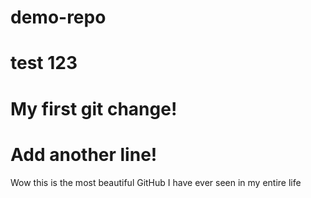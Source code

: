 # demo-repo
# test 123
# My first git change!

# Add another line!

Wow this is the most beautiful GitHub I have ever seen in my entire life
